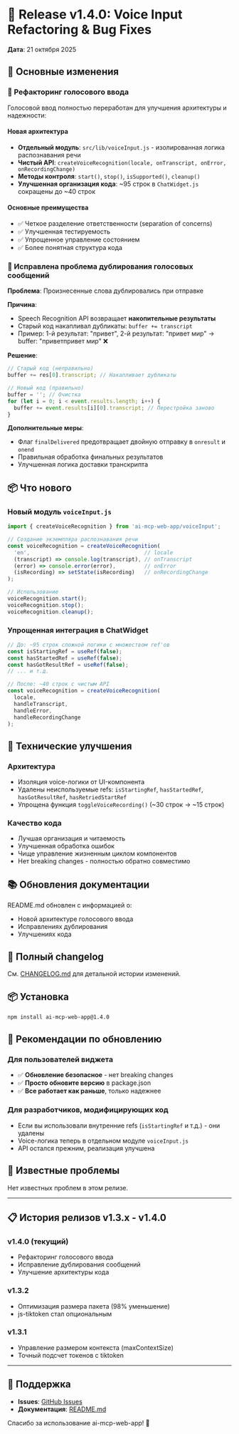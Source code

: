 # 🎉 Release v1.4.0: Voice Input Refactoring & Bug Fixes

**Дата**: 21 октября 2025

## 🚀 Основные изменения

### 🎤 Рефакторинг голосового ввода

Голосовой ввод полностью переработан для улучшения архитектуры и надежности:

#### Новая архитектура
- **Отдельный модуль**: `src/lib/voiceInput.js` - изолированная логика распознавания речи
- **Чистый API**: `createVoiceRecognition(locale, onTranscript, onError, onRecordingChange)`
- **Методы контроля**: `start()`, `stop()`, `isSupported()`, `cleanup()`
- **Улучшенная организация кода**: ~95 строк в `ChatWidget.js` сокращены до ~40 строк

#### Основные преимущества
- ✅ Четкое разделение ответственности (separation of concerns)
- ✅ Улучшенная тестируемость
- ✅ Упрощенное управление состоянием
- ✅ Более понятная структура кода

### 🐛 Исправлена проблема дублирования голосовых сообщений

**Проблема**: Произнесенные слова дублировались при отправке

**Причина**: 
- Speech Recognition API возвращает **накопительные результаты**
- Старый код накапливал дубликаты: `buffer += transcript` 
- Пример: 1-й результат: "привет", 2-й результат: "привет мир" → buffer: "приветпривет мир" ❌

**Решение**:
```javascript
// Старый код (неправильно)
buffer += res[0].transcript; // Накапливает дубликаты

// Новый код (правильно)
buffer = ''; // Очистка
for (let i = 0; i < event.results.length; i++) {
  buffer += event.results[i][0].transcript; // Перестройка заново
}
```

**Дополнительные меры**:
- Флаг `finalDelivered` предотвращает двойную отправку в `onresult` и `onend`
- Правильная обработка финальных результатов
- Улучшенная логика доставки транскрипта

## 📦 Что нового

### Новый модуль `voiceInput.js`

```javascript
import { createVoiceRecognition } from 'ai-mcp-web-app/voiceInput';

// Создание экземпляра распознавания речи
const voiceRecognition = createVoiceRecognition(
  'en',                                    // locale
  (transcript) => console.log(transcript), // onTranscript
  (error) => console.error(error),         // onError
  (isRecording) => setState(isRecording)   // onRecordingChange
);

// Использование
voiceRecognition.start();
voiceRecognition.stop();
voiceRecognition.cleanup();
```

### Упрощенная интеграция в ChatWidget

```javascript
// До: ~95 строк сложной логики с множеством ref'ов
const isStartingRef = useRef(false);
const hasStartedRef = useRef(false);
const hasGotResultRef = useRef(false);
// ... и т.д.

// После: ~40 строк с чистым API
const voiceRecognition = createVoiceRecognition(
  locale,
  handleTranscript,
  handleError,
  handleRecordingChange
);
```

## 🔧 Технические улучшения

### Архитектура
- Изоляция voice-логики от UI-компонента
- Удалены неиспользуемые refs: `isStartingRef`, `hasStartedRef`, `hasGotResultRef`, `hasRetriedStartRef`
- Упрощена функция `toggleVoiceRecording()` (~30 строк → ~15 строк)

### Качество кода
- Лучшая организация и читаемость
- Улучшенная обработка ошибок
- Чище управление жизненным циклом компонентов
- Нет breaking changes - полностью обратно совместимо

## 📚 Обновления документации

README.md обновлен с информацией о:
- Новой архитектуре голосового ввода
- Исправлениях дублирования
- Улучшениях кода

## 🔗 Полный changelog

См. [CHANGELOG.md](https://github.com/ATsepelev/ai-mcp-web-app/blob/main/CHANGELOG.md) для детальной истории изменений.

## 📦 Установка

```bash
npm install ai-mcp-web-app@1.4.0
```

## 🎯 Рекомендации по обновлению

### Для пользователей виджета
- ✅ **Обновление безопасное** - нет breaking changes
- ✅ **Просто обновите версию** в package.json
- ✅ **Все работает как раньше**, только надежнее

### Для разработчиков, модифицирующих код
- Если вы использовали внутренние refs (`isStartingRef` и т.д.) - они удалены
- Voice-логика теперь в отдельном модуле `voiceInput.js`
- API остался прежним, реализация улучшена

## 🐛 Известные проблемы

Нет известных проблем в этом релизе.

---

## 📋 История релизов v1.3.x - v1.4.0

### v1.4.0 (текущий)
- Рефакторинг голосового ввода
- Исправление дублирования сообщений
- Улучшение архитектуры кода

### v1.3.2
- Оптимизация размера пакета (98% уменьшение)
- js-tiktoken стал опциональным

### v1.3.1
- Управление размером контекста (maxContextSize)
- Точный подсчет токенов с tiktoken

---

## 💬 Поддержка

- **Issues**: [GitHub Issues](https://github.com/ATsepelev/ai-mcp-web-app/issues)
- **Документация**: [README.md](https://github.com/ATsepelev/ai-mcp-web-app#readme)

Спасибо за использование ai-mcp-web-app! 🚀
